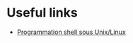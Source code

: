 # Useful links

- [Programmation shell sous Unix/Linux](https://www.editions-eni.fr/open/mediabook.aspx?idR=0fd2388cfaf62898f0b49ac943604029)
